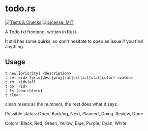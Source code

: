 # todo.rs

[![Tests & Checks](https://github.com/thinegen/todo-rs/actions/workflows/checks.yml/badge.svg)](https://github.com/thinegen/todo-rs/actions/workflows/checks.yml) [![License: MIT](https://img.shields.io/badge/License-MIT-yellow.svg)](https://opensource.org/licenses/MIT)

A Todo txt frontend, written in Rust.

It still has some quirks, so don't hesitate to open an issue if you find anything.

## Usage

```
t new [priority] <description>
t set <id> (prio|desc|proj|cat|est|act|stat|color) <value>
t rm  <id>|all
t do  <id>
t ls [searchterm]
t clean
```

clean resets all the numbers, the rest does what it says.

Possible status:
Open, Backlog, Next, Planned, Doing, Review, Done

Colors:
Black, Red, Green, Yellow, Blue, Purple, Cyan, White
